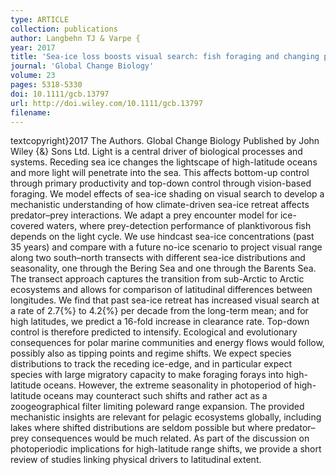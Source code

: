 ```yaml
---
type: ARTICLE
collection: publications
author: Langbehn TJ & Varpe {
year: 2017
title: 'Sea-ice loss boosts visual search: fish foraging and changing pelagic interactions in polar oceans'
journal: 'Global Change Biology'
volume: 23
pages: 5318-5330
doi: 10.1111/gcb.13797
url: http://doi.wiley.com/10.1111/gcb.13797
filename:
---
```

textcopyright}2017 The Authors. Global Change Biology Published by John Wiley {\&} Sons Ltd. Light is a central driver of biological processes and systems. Receding sea ice changes the lightscape of high-latitude oceans and more light will penetrate into the sea. This affects bottom-up control through primary productivity and top-down control through vision-based foraging. We model effects of sea-ice shading on visual search to develop a mechanistic understanding of how climate-driven sea-ice retreat affects predator–prey interactions. We adapt a prey encounter model for ice-covered waters, where prey-detection performance of planktivorous fish depends on the light cycle. We use hindcast sea-ice concentrations (past 35 years) and compare with a future no-ice scenario to project visual range along two south–north transects with different sea-ice distributions and seasonality, one through the Bering Sea and one through the Barents Sea. The transect approach captures the transition from sub-Arctic to Arctic ecosystems and allows for comparison of latitudinal differences between longitudes. We find that past sea-ice retreat has increased visual search at a rate of 2.7{\%} to 4.2{\%} per decade from the long-term mean; and for high latitudes, we predict a 16-fold increase in clearance rate. Top-down control is therefore predicted to intensify. Ecological and evolutionary consequences for polar marine communities and energy flows would follow, possibly also as tipping points and regime shifts. We expect species distributions to track the receding ice-edge, and in particular expect species with large migratory capacity to make foraging forays into high-latitude oceans. However, the extreme seasonality in photoperiod of high-latitude oceans may counteract such shifts and rather act as a zoogeographical filter limiting poleward range expansion. The provided mechanistic insights are relevant for pelagic ecosystems globally, including lakes where shifted distributions are seldom possible but where predator–prey consequences would be much related. As part of the discussion on photoperiodic implications for high-latitude range shifts, we provide a short review of studies linking physical drivers to latitudinal extent.
